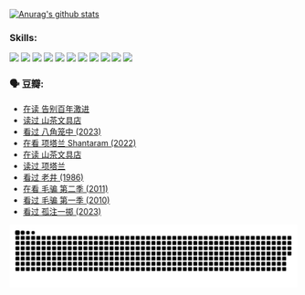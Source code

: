 
[![Anurag's github stats](https://github-readme-stats.vercel.app/api?username=w940853815)](https://github.com/anuraghazra/github-readme-stats)

### Skills:

<code><img height="32" src="https://cdn.jsdelivr.net/npm/simple-icons@v5/icons/python.svg"></code>
<code><img height="32" src="https://cdn.jsdelivr.net/npm/simple-icons@v5/icons/javascript.svg"></code>
<code><img height="32" src="https://cdn.jsdelivr.net/npm/simple-icons@v5/icons/django.svg"></code>
<code><img height="32" src="https://cdn.jsdelivr.net/npm/simple-icons@v5/icons/flask.svg"></code>
<code><img height="32" src="https://cdn.jsdelivr.net/npm/simple-icons@v5/icons/vuetify.svg"></code>
<code><img height="32" src="https://cdn.jsdelivr.net/npm/simple-icons@v5/icons/git.svg"></code>
<code><img height="32" src="https://cdn.jsdelivr.net/npm/simple-icons@v5/icons/docker.svg"></code>
<code><img height="32" src="https://cdn.jsdelivr.net/npm/simple-icons@v5/icons/postgresql.svg"></code>
<code><img height="32" src="https://cdn.jsdelivr.net/npm/simple-icons@v5/icons/elasticsearch.svg"></code>
<code><img height="32" src="https://cdn.jsdelivr.net/npm/simple-icons@v5/icons/macos.svg"></code>
<code><img height="32" src="https://cdn.jsdelivr.net/npm/simple-icons@v5/icons/linux.svg"></code>

### 🗣 豆瓣:

<!-- DOUBAN-ACTIVITIES:START -->
- [在读 告别百年激进](https://www.douban.com/people/136069238/status/4374953075/?_i=95247877)
- [读过 山茶文具店](https://www.douban.com/people/136069238/status/4374952154/?_i=95247877)
- [看过 八角笼中‎ (2023)](https://www.douban.com/people/136069238/status/4367541707/?_i=95247877)
- [在看 项塔兰 Shantaram‎ (2022)](https://www.douban.com/people/136069238/status/4365497032/?_i=95247877)
- [在读 山茶文具店](https://www.douban.com/people/136069238/status/4364620725/?_i=95247877)
- [读过 项塔兰](https://www.douban.com/people/136069238/status/4364620288/?_i=95247877)
- [看过 老井‎ (1986)](https://www.douban.com/people/136069238/status/4362366672/?_i=95247877)
- [在看 毛骗 第二季‎ (2011)](https://www.douban.com/people/136069238/status/4355752869/?_i=95247877)
- [看过 毛骗 第一季‎ (2010)](https://www.douban.com/people/136069238/status/4355752667/?_i=95247877)
- [看过 孤注一掷‎ (2023)](https://www.douban.com/people/136069238/status/4354774568/?_i=95247877)
<!-- DOUBAN-ACTIVITIES:END -->


![Snake animation](https://raw.githubusercontent.com/w940853815/w940853815/output/github-contribution-grid-snake.svg)

<!--
**w940853815/w940853815** is a ✨ _special_ ✨ repository because its `README.md` (this file) appears on your GitHub profile.

Here are some ideas to get you started:

- 🔭 I’m currently working on ...
- 🌱 I’m currently learning ...
- 👯 I’m looking to collaborate on ...
- 🤔 I’m looking for help with ...
- 💬 Ask me about ...
- 📫 How to reach me: ...
- 😄 Pronouns: ...
- ⚡ Fun fact: ...
-->
